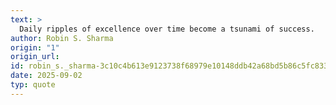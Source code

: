 ```yaml
---
text: >
  Daily ripples of excellence over time become a tsunami of success.
author: Robin S. Sharma
origin: "1"
origin_url: 
id: robin_s._sharma-3c10c4b613e9123738f68979e10148ddb42a68bd5b86c5fc833f284e241772b3
date: 2025-09-02
typ: quote
---
```

